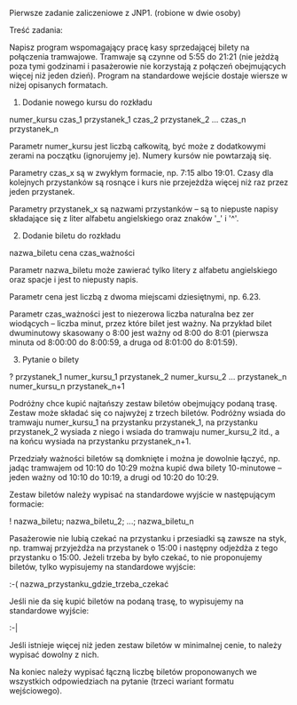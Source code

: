 Pierwsze zadanie zaliczeniowe z JNP1. (robione w dwie osoby)

Treść zadania:

Napisz program wspomagający pracę kasy sprzedającej bilety na połączenia
tramwajowe. Tramwaje są czynne od 5:55 do 21:21 (nie jeżdżą poza tymi godzinami
i pasażerowie nie korzystają z połączeń obejmujących więcej niż jeden dzień).
Program na standardowe wejście dostaje wiersze w niżej opisanych formatach.

1. Dodanie nowego kursu do rozkładu

numer_kursu czas_1 przystanek_1 czas_2 przystanek_2 ... czas_n przystanek_n

Parametr numer_kursu jest liczbą całkowitą, być może z dodatkowymi zerami na
początku (ignorujemy je). Numery kursów nie powtarzają się.

Parametry czas_x są w zwykłym formacie, np. 7:15 albo 19:01. Czasy dla kolejnych
przystanków są rosnące i kurs nie przejeżdża więcej niż raz przez jeden
przystanek.

Parametry przystanek_x są nazwami przystanków – są to niepuste napisy składające
się z liter alfabetu angielskiego oraz znaków '_' i '^'.

2. Dodanie biletu do rozkładu

nazwa_biletu cena czas_ważności

Parametr nazwa_biletu może zawierać tylko litery z alfabetu angielskiego oraz
spacje i jest to niepusty napis.

Parametr cena jest liczbą z dwoma miejscami dziesiętnymi, np. 6.23.

Parametr czas_ważności jest to niezerowa liczba naturalna bez zer wiodących –
liczba minut, przez które bilet jest ważny. Na przykład bilet dwuminutowy
skasowany o 8:00 jest ważny od 8:00 do 8:01 (pierwsza minuta od 8:00:00 do
8:00:59, a druga od 8:01:00 do 8:01:59).

3. Pytanie o bilety

? przystanek_1 numer_kursu_1 przystanek_2 numer_kursu_2 ... przystanek_n numer_kursu_n przystanek_n+1

Podróżny chce kupić najtańszy zestaw biletów obejmujący podaną trasę. Zestaw
może składać się co najwyżej z trzech biletów. Podróżny wsiada do tramwaju
numer_kursu_1 na przystanku przystanek_1, na przystanku przystanek_2 wysiada
z niego i wsiada do tramwaju numer_kursu_2 itd., a na końcu wysiada na
przystanku przystanek_n+1.

Przedziały ważności biletów są domknięte i można je dowolnie łączyć, np. jadąc
tramwajem od 10:10 do 10:29 można kupić dwa bilety 10-minutowe – jeden ważny
od 10:10 do 10:19, a drugi od 10:20 do 10:29.

Zestaw biletów należy wypisać na standardowe wyjście w następującym formacie:

! nazwa_biletu; nazwa_biletu_2; ...; nazwa_biletu_n

Pasażerowie nie lubią czekać na przystanku i przesiadki są zawsze na styk, np.
tramwaj przyjeżdża na przystanek o 15:00 i następny odjeżdża z tego przystanku
o 15:00. Jeżeli trzeba by było czekać, to nie proponujemy biletów, tylko
wypisujemy na standardowe wyjście:

:-( nazwa_przystanku_gdzie_trzeba_czekać

Jeśli nie da się kupić biletów na podaną trasę, to wypisujemy na standardowe
wyjście:

:-|

Jeśli istnieje więcej niż jeden zestaw biletów w minimalnej cenie, to należy
wypisać dowolny z nich.

Na koniec należy wypisać łączną liczbę biletów proponowanych we wszystkich
odpowiedziach na pytanie (trzeci wariant formatu wejściowego).
